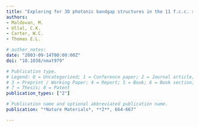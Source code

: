 ```yaml
---
title: "Exploring for 3D photonic bandgap structures in the 11 f.c.c. space groups"
authors:
- Maldovan, M.
- Ullal, C.K.
- Carter, W.C.
- Thomas E.L.

# author_notes:
date: "2003-09-14T00:00:00Z"
doi: "10.1038/nmat979"

# Publication type.
# Legend: 0 = Uncategorized; 1 = Conference paper; 2 = Journal article;
# 3 = Preprint / Working Paper; 4 = Report; 5 = Book; 6 = Book section;
# 7 = Thesis; 8 = Patent
publication_types: ["2"]

# Publication name and optional abbreviated publication name.
publication: "*Nature Materials*, **2**, 664-667"

---
```


